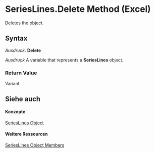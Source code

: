 
# SeriesLines.Delete Method (Excel)

Deletes the object.


## Syntax

 _Ausdruck_. **Delete**

 _Ausdruck_ A variable that represents a **SeriesLines** object.


### Return Value

Variant


## Siehe auch


#### Konzepte


[SeriesLines Object](db044358-d14b-ef45-4e42-237b8ee46ff0.md)
#### Weitere Ressourcen


[SeriesLines Object Members](http://msdn.microsoft.com/library/54b68abf-7066-6f92-7f38-51c533926b62%28Office.15%29.aspx)